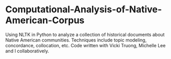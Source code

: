 # Computational-Analysis-of-Native-American-Corpus
Using NLTK in Python to analyze a collection of historical documents about Native American communities. Techniques include topic modeling, concordance, collocation, etc. Code written with Vicki Truong, Michelle Lee and I collaboratively. 
